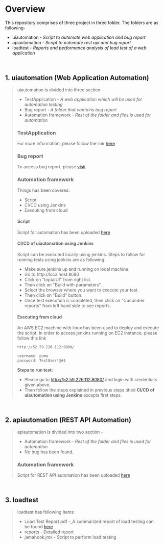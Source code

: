 # Overview
This repository comprises of three project in three folder. The folders are as following-
* uiautomation - _Script to automate web application and bug report_
* apiautomation - _Script to automate rest api and bug report_
* loadtest - _Reports and performance analysis of load test of a web application_
<br>

## 1. uiautomation (Web Application Automation)
> uiautomation is divided into three section -
> * TestApplication - _A web application which will be used for automation testing_
> * Bug report - _A folder that contains bug report_
> * Automation framework - _Rest of the folder and files is used for automation_
> 
> ### TestApplication
> For more information, please follow the link [here](https://git.toptal.com/screening/md-samsul-kabir/tree/master/uiautomation/TestApplication)
> 
> ### Bug report
> To access bug report, please [visit](https://git.toptal.com/screening/md-samsul-kabir/tree/master/uiautomation/Bug%20report)
> 
> ### Automation framework
> Things has been covered:
> * Script
> * CI/CD using Jenkins
> * Executing from cloud
> 
> #### Script
> Script for automation has been uploaded [here](https://git.toptal.com/screening/md-samsul-kabir/tree/master/uiautomation)
> 
> #### CI/CD of uiautomation using Jenkins
> Script can be executed locally using jenkins. Steps to follow for running tests using jenkins are as following:
> * Make sure jenkins up and running on local machine.
> * Go to http://localhost:8080
> * Click on "toptalUI" from right list.
> * Then click on "Build with parameters".
> * Select the browser where you want to execute your test.
> * Then click on "Build" button.
> * Once test execution is completed, then click on "Cucumber reports" from left hand side to see reports.
> 
> #### Executing from cloud
> An AWS EC2 machine with linux has been used to deploy and execute the script. In order to access jenkins running on EC2 instance, please follow this link
>```sh
> http://52.59.226.112:8080/
> 
> username: puma
> password: TestUser!@#$
>```
> 
> **Steps to run test:**
> * Please go to http://52.59.226.112:8080/ and login with credentials given above.
> * Then follow the steps explained in previous steps titled **CI/CD of uiautomation using Jenkins** excepts first steps. 
<br>

## 2. apiautomation (REST API Automation)
> apiautomation is divided into two section -
> * Automation framework - _Rest of the folder and files is used for automation_
> * No bug has been found.
>
> ### Automation framework
> Script for REST API automation has been uploaded [here](https://git.toptal.com/screening/md-samsul-kabir/tree/master/apiautomation)
<br>

## 3. loadtest
> loadtest has following items:
> * Load Test Report.pdf -_A summarized report of load testing can be found [here](https://git.toptal.com/screening/md-samsul-kabir/blob/master/loadtest/Load%20Test%20Report.pdf)
> * reports - Detailed report
> * jamahook.jmx - Script to perform load testing
